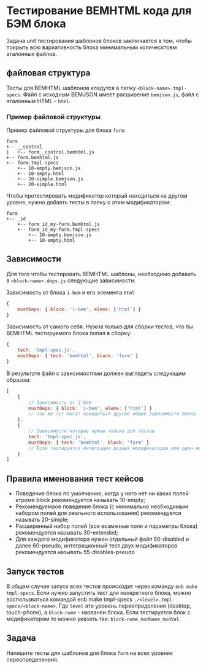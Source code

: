 # Тестирование BEMHTML кода для БЭМ блока #

Задача unit тестирования шаблонов блоков заключается в том, чтобы покрыть всю вариативность блока минимальным колическтовм эталонных файлов.

## файловая структура ##

Тесты для BEMHTML шаблонов кладутся в папку ```<block-name>.tmpl-specs```. Файл с исходным BEMJSON имеет расширение ```bemjson.js```, файл с эталонным HTML - ```html```.
### Пример файловой структуры ###
Пример файловой структуры для блока ```form```:
```
form
+-- __control
|	+-- form__control.bemhtml.js
+-- form.bemhtml.js
+-- form.tmpl-specs
	+-- 10-empty.bemjson.js
	+-- 10-empty.html
	+-- 20-simple.bemjson.js
	+-- 20-simple.html
```
Чтобы протестировать модификатор который находиться на другом уровне, нужно добавть тесты в папку с этим модификатором:

```
form
+-- _id
	+-- form_id_my-form.bemhtml.js
	+-- form_id_my-form.tmpl-specs
		+-- 10-empty.bemjson.js
		+-- 10-empty.html
```

## Зависимости ##
Для того чтобы тестировать BEMHTML шаблоны, необходимо добавить в ```<block-name>.deps.js``` следующие зависимости:

Зависимость от блока ```i-bem``` и его элемента ```html```
```javascript
{
	mustDeps: { block: 'i-bem', elems: ['html'] }
}
```

Зависимость от самого себя. Нужна только для сборки тестов, что бы BEMHTML тестируемого блока попал в сборку:

```javascript
{
	tech: 'tmpl-spec.js',
	mustDeps: { tech: 'bemhtml', block: 'form' }
}
```
В результате файл с зависимостями должен выглядеть следующим образом:

```javascript
[
	{
		// Зависимость от i-bem
		mustDeps: { block: 'i-bem', elems: ['html'] }
		// так же тут могут находиться другие общие зависимости блока
	},
	{
		// Зависимости которые нужны только для тестов
		tech: 'tmpl-spec.js',
		mustDeps: { tech: 'bemhtml', block: 'form' }
		// Если тестируется интеграция разных модификаторов или один модификтор, их нужно перечислить тут
	}
]
```

## Правила именования тест кейсов
* Поведение блока по умолчанию, когда у него нет ни каких полей ктроме block рекомендуется называть 10-empty;
* Рекомендуемаое поведение блока (с минимально необходимым набором полей для реального использования) рекомендуется называть 20-simple;
* Расширенный набор полей (все возмжные поля и параметры блока) рекомендуется называть 30-extended;
* Для каждого модификатора нужен отдельный файл 50-disabled и далее 60-pseudo, интеграционный тест двух модификаторов рекомендуется называть 55-disables-pseudo 

## Запуск тестов
В общем случае запуск всех тестов происходит через команду ```enb make tmpl-specs```.
Если нужно запустить тест для конкретного блока, можно воспользваться командой enb make tmpl-specs ```./<level>.tmpl-specs/<block-name>```. 
Где ```level``` это уровень переопределения (desktop, touch-phone), а ```block-name``` - названеи блока.
Если тестируется блок с модификатором то можно указать так: ```block-name_modName_modVal```.

## Задача
Напишите тесты для шаблонов для блока ```form``` на всех уровнях переопределенеия.

